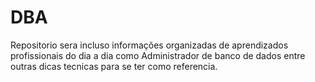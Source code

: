 # DBA
Repositorio sera incluso informações organizadas de aprendizados profissionais do dia a dia como Administrador de banco de dados entre outras dicas tecnicas para se ter como referencia. 
